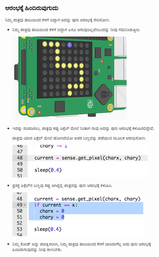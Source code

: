 ## ಆರಂಭಕ್ಕೆ ಹಿಂದಿರುವುಗುದು

ನಿಮ್ಮ ಪಾತ್ರವು ಹಾದಿಯಿಂದ ಕೆಳಗೆ ಬಿದ್ದಾಗ ಅದನ್ನು ಪುನಃ ಆರಂಭಕ್ಕೆ ಸೇರಿಸೋಣ.

+ ನಿಮ್ಮ ಪಾತ್ರವು ಹಾದಿಯಿಂದ ಕೆಳಗೆ ಬಿದ್ದಾಗ ಏನೂ ಆಗುವುದಿಲ್ಲವೆಂಬುದನ್ನು ನೀವು ಗಮನಿಸಿರುತ್ತೀರಿ.
    
    ![ತೆರೆಸೆರೆ](images/tightrope-off-path.png)

+ ಇದನ್ನು ಸರಿಪಡಿಸಲು, ಪಾತ್ರವು ಕಪ್ಪು ಪಿಕ್ಸೆಲ್ ಮೇಲೆ ನಿಂತಾಗ ನಾವು ಅದನ್ನು ಪುನಃ ಆರಂಭಕ್ಕೆ ಕಳುಹಿಸಲಿದ್ದೇವೆ.
    
    ಪಾತ್ರವು ಯಾವ ಪಿಕ್ಸೆಲ್ ಮೇಲೆ ಹೋಗಿದೆಯೋ ಅದರ ಬಣ್ಣವನ್ನು ಪಡೆಯುವ ಮೂಲಕ ಆರಂಭಿಸೋಣ.
    
    ![ತೆರೆಸೆರೆ](images/tightrope-get-pixel.png)

+ ಪ್ರಸಕ್ತ ಪಿಕ್ಸೆಲ್‌ನ ಬಣ್ಣವು ಕಪ್ಪು ಆಗಿದ್ದಲ್ಲಿ ಪಾತ್ರವನ್ನು ಪುನಃ ಆರಂಭಕ್ಕೆ ಕಳುಹಿಸಿ.
    
    ![ತೆರೆಸೆರೆ](images/tightrope-reset.png)

+ ನಿಮ್ಮ ಕೋಡ್ ಅನ್ನು ಪರೀಕ್ಷಿಸಲಾಗಿ, ನಿಮ್ಮ ಪಾತ್ರವು ಹಾದಿಯಿಂದ ಕೆಳಗೆ ಜಾರಿದಾಗೆಲ್ಲ ಅದು ಪುನಃ ಆರಂಭಕ್ಕೆ ಹಿಂದಿರುಗುವುದನ್ನು ನೀವು ಕಾಣಬೇಕು.